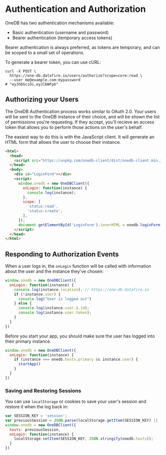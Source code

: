 # Authentication and Authorization

OneDB has two authentication mechanisms available:
* Basic authentication (username and password)
* Bearer authentication (temporary access tokens)

Bearer authentication is always preferred, as tokens are temporary, and can be scoped
to a small set of operations.

To generate a bearer token, you can use cURL:

```
curl -X POST \
  https://one-db.datafire.io/users/authorize?scope=core:read \
  --user me@example.com:mypassword
# "eyJhbGciOi.eyJlbWFpb"
```

## Authorizing your Users
The OneDB Authentication process works similar to OAuth 2.0. Your users will be sent
to the OneDB instance of their choice, and will be shown the list of permissions you're requesting.
If they accept, you'll recieve an access token that allows you to perform those actions on the
user's behalf.


The easiest way to do this is with the JavaScript client. It will generate an HTML form that
allows the user to choose their instance.

```html
<html>
  <head>
    <script src="https://unpkg.com/onedb-client/dist/onedb-client.min.js"></script>
  </head>
  <body>
    <div id="LoginForm"></div>
    <script>
	  window.onedb = new OneDBClient({
		onLogin: function(instance) {
          console.log(instance);
		},
		scope: [
          'status:read',
          'status:create',
        ],
	  });
      document.getElementById('LoginForm').innerHTML = onedb.loginForm();
    </script>
  </head>
</html>
```

## Responding to Authorization Events

When a user logs in, the `onLogin` function will be called with information about
the user and the instance they've chosen:

```js
window.onedb = new OneDBClient({
  onLogin: function(instance) {
    console.log(instance.location); // https://one-db.datafire.io
    if (!instance.user) {
      console.log("User is logged out")
    } else {
      console.log(instance.user.$.id);
      console.log(instance.user.token);
    }
  }
})
```

Before you start your app, you should make sure the user has logged into their primary instance.

```js
window.onedb = new OneDBClient({
  onLogin: function(instance) {
    if (instance === onedb.hosts.primary && instance.user) {
      startApp()
    }
  }
})
```

### Saving and Restoring Sessions

You can use `localStorage` or cookies to save your user's session and restore it when the log back in:

```js
var SESSION_KEY = 'session';
var previousSession = JSON.parse(localStorage.getItem(SESSION_KEY) || 'null');
window.onedb = new OneDBClient({
  hosts: previousSession,
  onLogin: function(instance) {
    localStorage.setItem(SESSION_KEY, JSON.stringify(onedb.hosts));
  }
})
```
